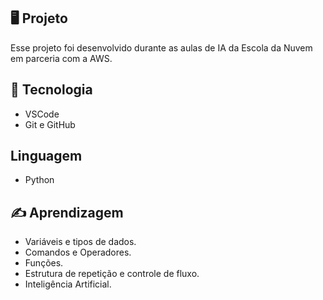 

## 🖥️ Projeto

Esse projeto foi desenvolvido durante as aulas de IA da Escola da Nuvem em parceria com a AWS.

## 🚀 Tecnologia

- VSCode
- Git e GitHub

## Linguagem
- Python

## ✍️ Aprendizagem

* Variáveis e tipos de dados.
* Comandos e Operadores.
* Funções.
* Estrutura de repetição e controle de fluxo.
* Inteligência Artificial.
